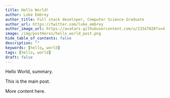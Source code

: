 ```yaml
---
title: Hello World!
author: Luke Embrey
author_title: Full stack developer, Computer Science Graduate
author_url: https://twitter.com/luke_embrey
author_image_url: https://avatars.githubusercontent.com/u/23347020?v=4
image: /img/postHeros/hello_world_post.png
hide_table_of_contents: false
description: ""
keywords: [hello, world]
tags: [hello, world]
draft: false
---
```


Hello World, summary.

<!--truncate-->

<div className="hr">
    <span></span><span></span><span></span>
</div>

This is the main post.

More content here.
